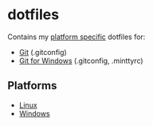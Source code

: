# dotfiles
Contains my [platform specific](#platforms) dotfiles for:
* [Git](https://git-scm.com/) (.gitconfig)
* [Git for Windows](https://gitforwindows.org/) (.gitconfig, .minttyrc)

## Platforms
* [Linux](./linux)
* [Windows](./windows)
